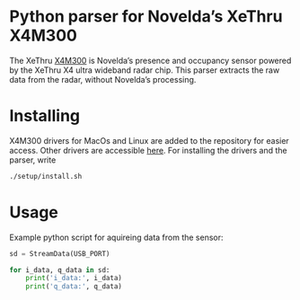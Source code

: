 # Python parser for Novelda’s XeThru X4M300

The XeThru [X4M300](https://www.xethru.com/x4m300-presence-sensor.html) is Novelda’s presence and occupancy sensor powered by the XeThru X4 ultra wideband radar chip. This parser extracts the raw data from the radar, without Novelda’s processing.  

# Installing

X4M300 drivers for MacOs and Linux are added to the repository for easier access.  Other drivers are accessible [here](https://www.xethru.com/community/resources/).  For installing the drivers and the parser, write

```sh
./setup/install.sh
```

# Usage

Example python script for aquireing data from the sensor:

```python
sd = StreamData(USB_PORT)

for i_data, q_data in sd:
    print('i_data:', i_data)
    print('q_data:', q_data)
```
